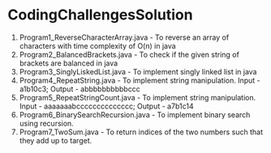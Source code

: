 # CodingChallengesSolution

1) Program1_ReverseCharacterArray.java     -   To reverse an array of characters with time complexity of O(n) in java <br>
2) Program2_BalancedBrackets.java          -   To check if the given string of brackets are balanced in java <br>
3) Program3_SinglyLiskedList.java          -   To implement singly linked list in java <br>
4) Program4_RepeatString.java              -   To implement string manipulation. Input - a1b10c3; Output - abbbbbbbbbbccc  
5) Program5_RepeatStringCount.java         -   To implement string manipulation. Input - aaaaaaabcccccccccccccc; Output - a7b1c14  
6) Program6_BinarySearchRecursion.java     -   To implement binary search using recursion.
7) Program7_TwoSum.java                    -   To return indices of the two numbers such that they add up to target.
